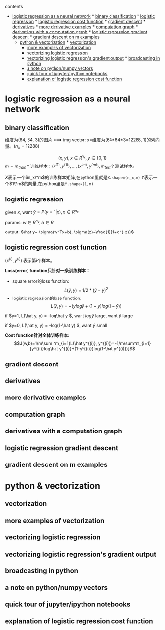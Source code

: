 contents

* [logistic regression as a neural network](#logistic-regression-as-a-neural-network)
      * [binary classification](#binary-classification)
      * [logistic regression](#logistic-regression)
      * [logistic regression cost function](#logistic-regression-cost-function)
      * [gradient descent](#gradient-descent)
      * [derivatives](#derivatives)
      * [more derivative examples](#more-derivative-examples)
      * [computation graph](#computation-graph)
      * [derivatives with a computation graph](#derivatives-with-a-computation-graph)
      * [logistic regression gradient descent](#logistic-regression-gradient-descent)
      * [gradient descent on m examples](#gradient-descent-on-m-examples)
   * [python &amp; vectorization](#python--vectorization)
         * [vectorization](#vectorization)
      * [more examples of vectorization](#more-examples-of-vectorization)
      * [vectorizing logistic regression](#vectorizing-logistic-regression)
      * [vectorizing logistic regression's gradient output](#vectorizing-logistic-regressions-gradient-output)
            * [broadcasting in python](#broadcasting-in-python)
      * [a note on python/numpy vectors](#a-note-on-pythonnumpy-vectors)
      * [quick tour of jupyter/ipython notebooks](#quick-tour-of-jupyteripython-notebooks)
      * [explanation of logistic regression cost function](#explanation-of-logistic-regression-cost-function)


# logistic regression as a neural network

## binary classification

维度为(64, 64, 3)的图片 ===> img vector: x=维度为(64\*64\*3=12288, 1)的列向量。($n_x=12288$)

$$ (x,y), x \in R^{n_x}, y \in \{0,1\} $$
$m=m_{train}$个训练样本：${(x^{(1)}, y^{(1)}), ..., (x^{(m)}, y^{(m)})}, m_{test}$个测试样本。

$X$表示一个$n_x\*m$的训练样本矩阵,在python里就是```X.shape=(n_x,m)```
$Y$表示一个$1\*m$的向量,在python里是```Y.shape=(1,m)```

## logistic regression

given $x$, want $\hat y=P(y=1|x), x \in R^{n_x}$

params: $w \in R^{n_x}, b \in R$

output: $\hat y= \sigma(w^Tx+b), \sigma(z)=\frac{1}{1+e^(-z)}$

## logistic regression cost function

$(x^(i),y^(i))$ 表示第i个样本。

**Loss(error) function只针对一条训练样本：**

+ square error的loss function:
$$L(\hat y, y)=1/2*(\hat y - y)^2$$
+ logistic regression的loss function: 
$$L(\hat y, y)=-(ylog\hat y+(1-y)log(1-\hat y))$$

if $y=1, L(\hat y, y) = -log\hat y $, want $log\hat y$ large, want $\hat y$ large

if $y=0, L(\hat y, y) = -log(1-\hat y) $, want $\hat y$ small

**Cost function针对全体训练样本:**
$$J(w,b)=1/m\sum ^m_{i=1}L(\hat y^{(i)}, y^{(i)})=-1/m\sum^m_{i=1}[y^{(i)}log\hat y^{(i)}+(1-y^{(i)})log(1-\hat y^{(i)})]$$


## gradient descent

## derivatives

## more derivative examples

## computation graph

## derivatives with a computation graph

## logistic regression gradient descent

## gradient descent on m examples


# python & vectorization

## vectorization

## more examples of vectorization

## vectorizing logistic regression

## vectorizing logistic regression's gradient output

## broadcasting in python

## a note on python/numpy vectors

## quick tour of jupyter/ipython notebooks

## explanation of logistic regression cost function


